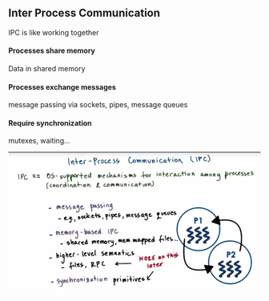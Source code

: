 ## Inter Process Communication

IPC is like working together

#### Processes share memory

Data in shared memory

#### Processes exchange messages

message passing via sockets, pipes, message queues

#### Require synchronization

mutexes, waiting...



![](/assets/3ways_of_IPC.png)

